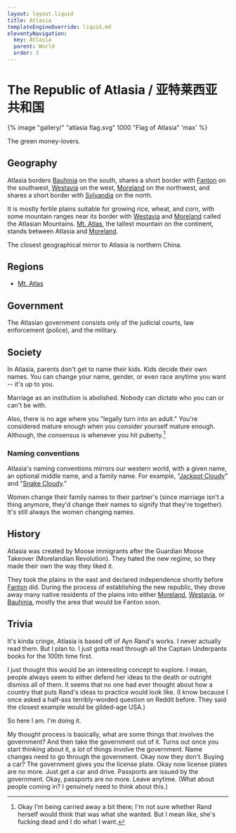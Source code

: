 ```yaml
---
layout: layout.liquid
title: Atlasia
templateEngineOverride: liquid,md
eleventyNavigation:
  key: Atlasia
  parent: World
  order: 3
---
```


# The Republic of Atlasia / 亚特莱西亚共和国

{% image "gallery/" "atlasia flag.svg" 1000 "Flag of Atlasia" 'max' %}

The green money-lovers.

## Geography

Atlasia borders [Bauhinia](/world/bauhinia/) on the south, shares a short border with [Fanton](/world/fanton/) on the southwest, [Westavia](/world/westavia/) on the west, [Moreland](/world/moreland/) on the northwest, and shares a short border with [Sylvandia](/world/sylvandia/) on the north.

It is mostly fertile plains suitable for growing rice, wheat, and corn, with some mountain ranges near its border with [Westavia](/world/westavia/) and [Moreland](/world/moreland/) called the Atlasian Mountains. [Mt. Atlas](/world/atlasia/mt-atlas/), the tallest mountain on the continent, stands between Atlasia and [Moreland](/world/moreland/).

The closest geographical mirror to Atlasia is northern China.

## Regions

- [Mt. Atlas](/world/atlasia/mt-atlas/)

## Government

The Atlasian government consists only of the judicial courts, law enforcement (police), and the military.

## Society

In Atlasia, parents don't get to name their kids. Kids decide their own names. You can change your name, gender, or even race anytime you want -- it's up to you.

Marriage as an institution is abolished. Nobody can dictate who you can or can't be with.

Also, there is no age where you "legally turn into an adult." You're considered mature enough when you consider yourself mature enough. Although, the consensus is whenever you hit puberty.[^1]

[^1]: Okay I'm being carried away a bit there; I'm not sure whether Rand herself would think that was what she wanted. But I mean like, she's fucking dead and I do what I want.

### Naming conventions

Atlasia's naming conventions mirrors our western world, with a given name, an optional middle name, and a family name. For example, "[Jackpot Cloudy](/characters/jackpot/)" and "[Snake Cloudy](/characters/snake/)."

Women change their family names to their partner's (since marriage isn't a thing anymore, they'd change their names to signify that they're together). It's still always the women changing names.

## History

Atlasia was created by Moose immigrants after the Guardian Moose Takeover (Morelandian Revolution). They hated the new regime, so they made their own the way they liked it.

They took the plains in the east and declared independence shortly before [Fanton](/world/fanton/) did. During the process of establishing the new republic, they drove away many native residents of the plains into either [Moreland](/world/moreland/), [Westavia](/world/westavia/), or [Bauhinia](/world/bauhinia/), mostly the area that would be Fanton soon.

## Trivia

It's kinda cringe, Atlasia is based off of Ayn Rand's works. I never actually read them. But I plan to. I just gotta read through all the Captain Underpants books for the 100th time first.

I just thought this would be an interesting concept to explore. I mean, people always seem to either defend her ideas to the death or outright dismiss all of them. It seems that no one had ever thought about how a country that puts Rand's ideas to practice would look like. (I know because I once asked a half-ass terribly-worded question on Reddit before. They said the closest example would be gilded-age USA.)

So here I am. I'm doing it.

My thought process is basically, what are some things that involves the government? And then take the government out of it. Turns out once you start thinking about it, a *lot* of things involve the government. Name changes need to go through the government. Okay now they don't. Buying a car? The government gives you the license plate. Okay now license plates are no more. Just get a car and drive. Passports are issued by the government. Okay, passports are no more. Leave anytime. (What about people coming in? I genuinely need to think about this.)
